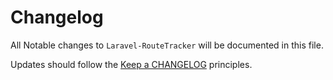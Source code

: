 # Changelog

All Notable changes to `Laravel-RouteTracker` will be documented in this file.

Updates should follow the [Keep a CHANGELOG](http://keepachangelog.com/) principles.